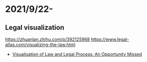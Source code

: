 # 2021/9/22-
## Legal visualization
https://zhuanlan.zhihu.com/p/392125968
https://www.legal-atlas.com/visualizing-the-law.html
- [Visualisation of Law and Legal Process: An Opportunity Missed](https://arxiv.org/ftp/arxiv/papers/2011/2011.00571.pdf)